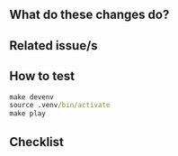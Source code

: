 <!--
WIP: work in progress

Consider prefix your PR message with an emoticon
  🐛 bugfix
  ✨ new feature
  🔨 refactoring
  🏗️ maintenance
  📚 documentation

and append (⚠️ devops) if changes in devops configuration required before deploying

  SEE https://github.com/dannyfritz/commit-message-emoji
  SEE https://emojipedia.org
-->

## What do these changes do?

<!-- Explain reviewers what is this PR about -->


## Related issue/s

<!-- Enumerate other issues

e.g.

- ITISFoundation/osparc-issues#26 : support onboarding of SPARC computational mode, S-D1, Y3M1-12
- ITISFoundation/osparc-issues#304: (Part 2) Prep2Go: creating features to support complex S4L scripts
 -->


## How to test

<!-- Give reviewers some hits or code snippets on how could this be tested -->
```cmd
make devenv
source .venv/bin/activate
make play
```

## Checklist

<!-- This is YOUR section [OPTIONAL]


Add here YOUR checklist/notes her and SEE the progress of the case!

- [ ] Unit tests for the changes exist
- [ ] Documentation reflects the changes
- [ ] If you design a new module, add your user to .github/CODEOWNERS
-->
